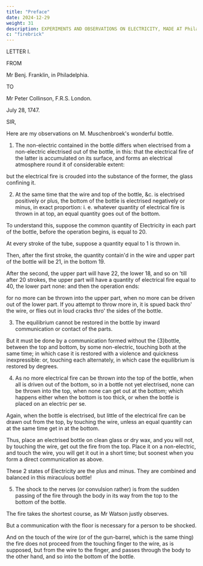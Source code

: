 ```yaml
---
title: "Preface"
date: 2024-12-29
weight: 31
description: EXPERIMENTS AND OBSERVATIONS ON ELECTRICITY, MADE AT Philadelphia in America
c: "firebrick"
---
```




LETTER I.

FROM

Mr Benj. Franklin, in Philadelphia.

TO

Mr Peter Collinson, F.R.S. London.

July 28, 1747.

SIR,

<!-- TTHE necessary trouble of copying long letters, which perhaps when they come to your hands may contain nothing new, or worth your reading (so quick is the progress made with you in Electricity) half discourages me from writing any more on that subject. -->

Here are my observations on M. Muschenbroek's wonderful bottle.


1. The non-electric contained in the bottle differs when electrised from a non-electric electrised out of the bottle, in this: that the electrical fire of the latter is accumulated on its surface, and forms an electrical atmosphere round it of considerable extent: 

but the electrical fire is crouded into the substance of the former, the glass confining it.

2. At the same time that the wire and top of the bottle, &c. is electrised positively or plus, the bottom of the bottle is electrised negatively or minus, in exact proportion: i. e. whatever quantity of electrical fire is thrown in at top, an equal quantity goes out of the bottom.

To understand this, suppose the common quantity of Electricity in each part of the bottle, before the operation begins, is equal to 20.

At every stroke of the tube, suppose a quantity equal to 1 is thrown in.

Then, after the first stroke, the quantity contain'd in the wire and upper part of the bottle will be 21, in the bottom 19. 

After the second, the upper part will have 22, the lower 18, and so on 'till after 20 strokes, the upper part will have a quantity of electrical fire equal to 40, the lower part none: and then the operation ends: 

for no more can be thrown into the upper part, when no more can be driven out of the lower part. If you attempt to throw more in, it is spued back thro' the wire, or flies out in loud cracks thro' the sides of the bottle.


3. The equilibrium cannot be restored in the bottle by inward communication or contact of the parts.

But it must be done by a communication formed without the {3}bottle, between the top and bottom, by some non-electric, touching both at the same time; in which case it is restored with a violence and quickness inexpressible: or, touching each alternately, in which case the equilibrium is restored by degrees.


4. As no more electrical fire can be thrown into the top of the bottle, when all is driven out of the bottom, so in a bottle not yet electrised, none can be thrown into the top, when none can get out at the bottom; which happens either when the bottom is too thick, or when the bottle is placed on an electric per se. 

Again, when the bottle is electrised, but little of the electrical fire can be drawn out from the top, by touching the wire, unless an equal quantity can at the same time get in at the bottom. 

Thus, place an electrised bottle on clean glass or dry wax, and you will not, by touching the wire, get out the fire from the top. Place it on a non-electric, and touch the wire, you will get it out in a short time; but soonest when you form a direct communication as above.

These 2 states of Electricity are the plus and minus. They are combined and balanced in this miraculous bottle!

<!-- situated and related to each other in a manner that I can by no means comprehend! If it were possible that a bottle should in one part contain a quantity of air strongly comprest, and in another part a perfect vacuum, we know the equilibrium would be instantly restored within. 

But here we have a bottle containing at the same time a plenum of electrical fire, and a vacuum of the same fire; and yet {4}the equilibrium cannot be restored between them but by a communication without! though the plenum presses violently to expand, and the hungry vacuum seems to attract as violently in order to be filled. -->

5. The shock to the nerves (or convulsion rather) is from the sudden passing of the fire through the body in its way from the top to the bottom of the bottle.

The fire takes the shortest course, as Mr Watson justly observes.

But a communication with the floor is necessary for a person to be shocked.

<!-- ; for he that holds the bottle with one hand, and touches the wire with the other, will be shock'd as much, though his shoes be dry, or even standing on wax, as otherwise.  -->

And on the touch of the wire (or of the gun-barrel, which is the same thing) the fire does not proceed from the touching finger to the wire, as is supposed, but from the wire to the finger, and passes through the body to the other hand, and so into the bottom of the bottle.


